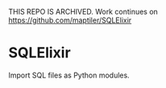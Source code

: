 THIS REPO IS ARCHIVED. Work continues on https://github.com/maptiler/SQLElixir

# SQLElixir

Import SQL files as Python modules.

